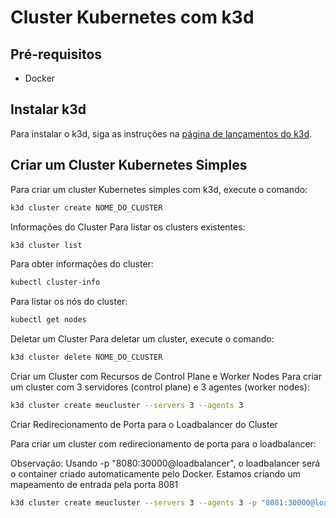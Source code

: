 # Cluster Kubernetes com k3d

## Pré-requisitos

- Docker

## Instalar k3d

Para instalar o k3d, siga as instruções na [página de lançamentos do k3d](https://k3d.io/v5.6.3/#releases).

## Criar um Cluster Kubernetes Simples

Para criar um cluster Kubernetes simples com k3d, execute o comando:

```bash
k3d cluster create NOME_DO_CLUSTER
```

Informações do Cluster
Para listar os clusters existentes:

```bash
k3d cluster list
```

Para obter informações do cluster:

```bash
kubectl cluster-info
```

Para listar os nós do cluster:

```bash
kubectl get nodes
```

Deletar um Cluster
Para deletar um cluster, execute o comando:

```bash
k3d cluster delete NOME_DO_CLUSTER
```

Criar um Cluster com Recursos de Control Plane e Worker Nodes
Para criar um cluster com 3 servidores (control plane) e 3 agentes (worker nodes):

```bash
k3d cluster create meucluster --servers 3 --agents 3
```

Criar Redirecionamento de Porta para o Loadbalancer do Cluster

Para criar um cluster com redirecionamento de porta para o loadbalancer:

Observação: Usando -p "8080:30000@loadbalancer", o loadbalancer será o container criado automaticamente pelo Docker. Estamos criando um mapeamento de entrada pela porta 8081

```bash
k3d cluster create meucluster --servers 3 --agents 3 -p "8081:30000@loadbalancer"
```
